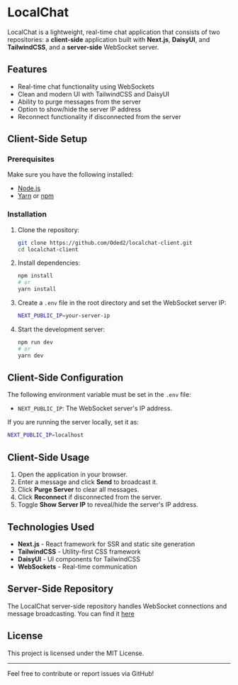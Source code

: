 # LocalChat

LocalChat is a lightweight, real-time chat application that consists of two repositories: a **client-side** application built with **Next.js**, **DaisyUI**, and **TailwindCSS**, and a **server-side** WebSocket server.

## Features

- Real-time chat functionality using WebSockets
- Clean and modern UI with TailwindCSS and DaisyUI
- Ability to purge messages from the server
- Option to show/hide the server IP address
- Reconnect functionality if disconnected from the server

## Client-Side Setup

### Prerequisites

Make sure you have the following installed:

- [Node.js](https://nodejs.org/)
- [Yarn](https://yarnpkg.com/) or [npm](https://www.npmjs.com/)

### Installation

1. Clone the repository:

   ```sh
   git clone https://github.com/Oded2/localchat-client.git
   cd localchat-client
   ```

2. Install dependencies:

   ```sh
   npm install
   # or
   yarn install
   ```

3. Create a `.env` file in the root directory and set the WebSocket server IP:

   ```sh
   NEXT_PUBLIC_IP=your-server-ip
   ```

4. Start the development server:
   ```sh
   npm run dev
   # or
   yarn dev
   ```

## Client-Side Configuration

The following environment variable must be set in the `.env` file:

- `NEXT_PUBLIC_IP`: The WebSocket server's IP address.

If you are running the server locally, set it as:

```sh
NEXT_PUBLIC_IP=localhost
```

## Client-Side Usage

1. Open the application in your browser.
2. Enter a message and click **Send** to broadcast it.
3. Click **Purge Server** to clear all messages.
4. Click **Reconnect** if disconnected from the server.
5. Toggle **Show Server IP** to reveal/hide the server's IP address.

## Technologies Used

- **Next.js** - React framework for SSR and static site generation
- **TailwindCSS** - Utility-first CSS framework
- **DaisyUI** - UI components for TailwindCSS
- **WebSockets** - Real-time communication

## Server-Side Repository

The LocalChat server-side repository handles WebSocket connections and message broadcasting. You can find it [here](https://github.com/Oded2/LocalChat-Server)

## License

This project is licensed under the MIT License.

---

Feel free to contribute or report issues via GitHub!

